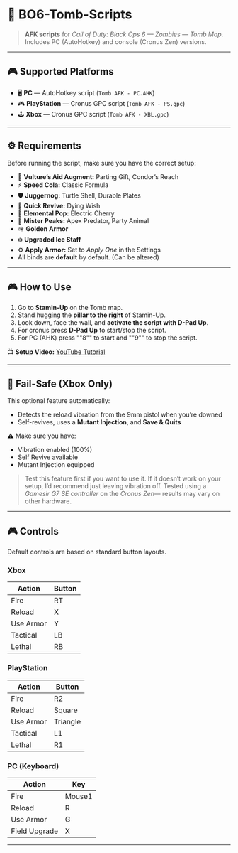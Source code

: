 # 🧟 BO6-Tomb-Scripts

> **AFK scripts** for *Call of Duty: Black Ops 6 — Zombies — Tomb Map*.  
> Includes PC (AutoHotkey) and console (Cronus Zen) versions.

---

## 🎮 Supported Platforms
- 🖥️ **PC** — AutoHotkey script (`Tomb AFK - PC.AHK`)
- 🎮 **PlayStation** — Cronus GPC script (`Tomb AFK - PS.gpc`)
- 🕹️ **Xbox** — Cronus GPC script (`Tomb AFK - XBL.gpc`)

---

## ⚙️ Requirements
Before running the script, make sure you have the correct setup:

- 🧠 **Vulture’s Aid Augment:** Parting Gift, Condor’s Reach  
- ⚡ **Speed Cola:** Classic Formula  
- 🛡️ **Juggernog:** Turtle Shell, Durable Plates  
- 💉 **Quick Revive:** Dying Wish  
- 🔌 **Elemental Pop:** Electric Cherry  
- 🐒 **Mister Peaks:** Apex Predator, Party Animal  
- 🪖 **Golden Armor**  
- ❄️ **Upgraded Ice Staff**  
- ⚙️ **Apply Armor:** Set to *Apply One* in the Settings  
- All binds are **default** by default. (Can be altered)

---

## 🎮 How to Use
1. Go to **Stamin-Up** on the Tomb map.  
2. Stand hugging the **pillar to the right** of Stamin-Up.  
3. Look down, face the wall, and **activate the script with D-Pad Up**.  
4. For cronus press **D-Pad Up** to start/stop the script.
5. For PC (AHK) press ""8"" to start and ""9"" to stop the script.

📺 **Setup Video:** [YouTube Tutorial](https://www.youtube.com/watch?v=9w9v4qSpKRA)

---

## 🧩 Fail-Safe (Xbox Only)
This optional feature automatically:
- Detects the reload vibration from the 9mm pistol when you’re downed  
- Self-revives, uses a **Mutant Injection**, and **Save & Quits**

⚠️ Make sure you have:
- Vibration enabled (100%)  
- Self Revive available  
- Mutant Injection equipped  

> Test this feature first if you want to use it.
> If it doesn’t work on your setup, I’d recommend just leaving vibration off. 
> Tested using a *Gamesir G7 SE controller* on the *Cronus Zen*— results may vary on other hardware.

---

## 🎮 Controls
Default controls are based on standard button layouts.

### Xbox

| Action    | Button  |
|-----------|---------|
| Fire      | RT      |
| Reload    | X       |
| Use Armor | Y       |
| Tactical  | LB      |
| Lethal    | RB      |

### PlayStation

| Action    | Button  |
|-----------|---------|
| Fire      | R2      |
| Reload    | Square  |
| Use Armor | Triangle|
| Tactical  | L1      |
| Lethal    | R1      |

### PC (Keyboard)

| Action        | Key    |
|---------------|--------|
| Fire          | Mouse1 |
| Reload        | R      |
| Use Armor     | G      |
| Field Upgrade | X      |

---
